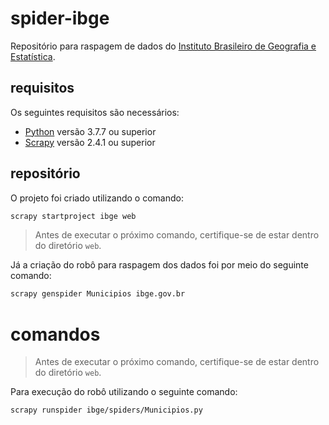 # spider-ibge

Repositório para raspagem de dados do [Instituto Brasileiro de Geografia e Estatística](https://www.ibge.gov.br/).



## requisitos

Os seguintes requisitos são necessários:

- [Python](https://www.python.org/downloads/) versão 3.7.7 ou superior
- [Scrapy](https://scrapy.org/download/) versão 2.4.1 ou superior



## repositório

O projeto foi criado utilizando o comando:

```bash
scrapy startproject ibge web
```

> 
> Antes de executar o próximo comando, certifique-se de estar dentro do diretório `web`.
> 

Já a criação do robô para raspagem dos dados foi por meio do seguinte comando:

```bash
scrapy genspider Municipios ibge.gov.br
```


# comandos

> 
> Antes de executar o próximo comando, certifique-se de estar dentro do diretório `web`.
> 

Para execução do robô utilizando o seguinte comando:

```bash
scrapy runspider ibge/spiders/Municipios.py
```
